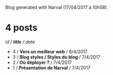Blog generated with Narval
(17/04/2017 à 10h58).

# 4 posts
*id / **title** / date*
- 4 / **Vers un meilleur web** / 8/4/2017
- 3 / **Blog styles / Styles du blog** / 7/4/2017
- 2 / **Où déployer&nbsp;?** / 7/4/2017
- 1 / **Présentation de Narval** / 7/4/2017
